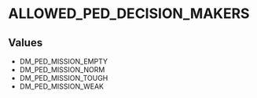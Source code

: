 # ALLOWED_PED_DECISION_MAKERS

## Values
* DM_PED_MISSION_EMPTY
* DM_PED_MISSION_NORM
* DM_PED_MISSION_TOUGH
* DM_PED_MISSION_WEAK